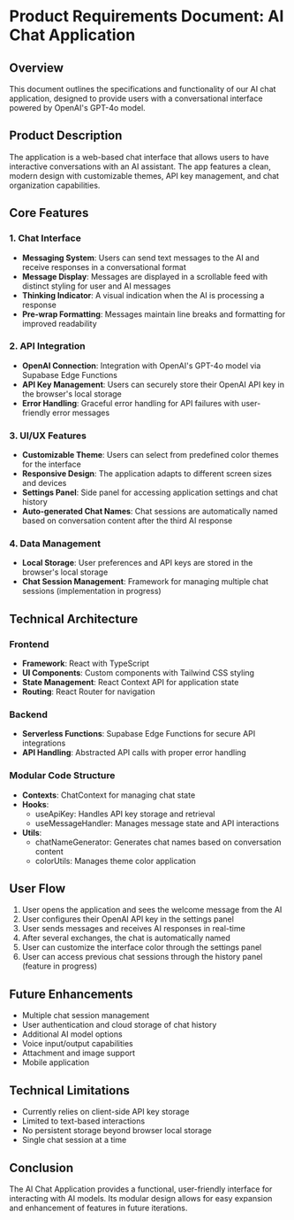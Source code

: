 
# Product Requirements Document: AI Chat Application

## Overview
This document outlines the specifications and functionality of our AI chat application, designed to provide users with a conversational interface powered by OpenAI's GPT-4o model.

## Product Description
The application is a web-based chat interface that allows users to have interactive conversations with an AI assistant. The app features a clean, modern design with customizable themes, API key management, and chat organization capabilities.

## Core Features

### 1. Chat Interface
- **Messaging System**: Users can send text messages to the AI and receive responses in a conversational format
- **Message Display**: Messages are displayed in a scrollable feed with distinct styling for user and AI messages
- **Thinking Indicator**: A visual indication when the AI is processing a response
- **Pre-wrap Formatting**: Messages maintain line breaks and formatting for improved readability

### 2. API Integration
- **OpenAI Connection**: Integration with OpenAI's GPT-4o model via Supabase Edge Functions
- **API Key Management**: Users can securely store their OpenAI API key in the browser's local storage
- **Error Handling**: Graceful error handling for API failures with user-friendly error messages

### 3. UI/UX Features
- **Customizable Theme**: Users can select from predefined color themes for the interface
- **Responsive Design**: The application adapts to different screen sizes and devices
- **Settings Panel**: Side panel for accessing application settings and chat history
- **Auto-generated Chat Names**: Chat sessions are automatically named based on conversation content after the third AI response

### 4. Data Management
- **Local Storage**: User preferences and API keys are stored in the browser's local storage
- **Chat Session Management**: Framework for managing multiple chat sessions (implementation in progress)

## Technical Architecture

### Frontend
- **Framework**: React with TypeScript
- **UI Components**: Custom components with Tailwind CSS styling
- **State Management**: React Context API for application state
- **Routing**: React Router for navigation

### Backend
- **Serverless Functions**: Supabase Edge Functions for secure API integrations
- **API Handling**: Abstracted API calls with proper error handling

### Modular Code Structure
- **Contexts**: ChatContext for managing chat state
- **Hooks**: 
  - useApiKey: Handles API key storage and retrieval
  - useMessageHandler: Manages message state and API interactions
- **Utils**:
  - chatNameGenerator: Generates chat names based on conversation content
  - colorUtils: Manages theme color application

## User Flow
1. User opens the application and sees the welcome message from the AI
2. User configures their OpenAI API key in the settings panel
3. User sends messages and receives AI responses in real-time
4. After several exchanges, the chat is automatically named
5. User can customize the interface color through the settings panel
6. User can access previous chat sessions through the history panel (feature in progress)

## Future Enhancements
- Multiple chat session management
- User authentication and cloud storage of chat history
- Additional AI model options
- Voice input/output capabilities
- Attachment and image support
- Mobile application

## Technical Limitations
- Currently relies on client-side API key storage
- Limited to text-based interactions
- No persistent storage beyond browser local storage
- Single chat session at a time

## Conclusion
The AI Chat Application provides a functional, user-friendly interface for interacting with AI models. Its modular design allows for easy expansion and enhancement of features in future iterations.
